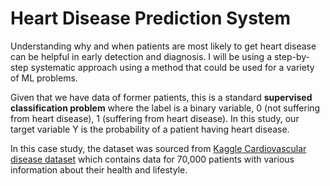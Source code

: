 # Heart Disease Prediction System
Understanding why and when patients are most likely to get heart disease can be helpful in early detection and diagnosis. I will be using a step-by-step systematic approach using a method that could be used for a variety of ML problems. <br>

Given that we have data of former patients, this is a standard **supervised classification problem** where the label is a binary variable, 0 (not suffering from heart disease), 1 (suffering from heart disease). In this study, our target variable Y is the probability of a patient having heart disease. <br>

In this case study, the dataset was sourced from [Kaggle Cardiovascular disease dataset](https://www.kaggle.com/sulianova/cardiovascular-disease-dataset) which contains data for 70,000 patients with various information about their health and lifestyle.
